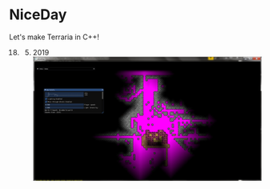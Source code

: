 # NiceDay

Let's make Terraria in C++!  

18. 5. 2019  
![Alt text](screenshots/18_05_2019.png?raw=false "")
